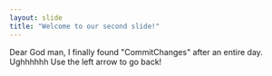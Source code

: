 ```yaml
---
layout: slide
title: "Welcome to our second slide!"
---
```

Dear God man, I finally found "CommitChanges" after an entire day. Ughhhhhh
Use the left arrow to go back!
